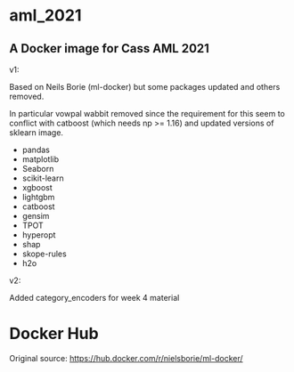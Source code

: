 # aml_2021

A Docker image for Cass AML 2021
---
v1:

Based on Neils Borie (ml-docker) but some packages updated and others removed.

In particular vowpal wabbit removed since the requirement for this seem to conflict with catboost (which needs np >= 1.16) and updated versions of sklearn image.


* pandas
* matplotlib
* Seaborn
* scikit-learn
* xgboost
* lightgbm
* catboost
* gensim
* TPOT
* hyperopt
* shap
* skope-rules
* h2o

v2:

Added category_encoders for week 4 material

# Docker Hub
Original source: https://hub.docker.com/r/nielsborie/ml-docker/
